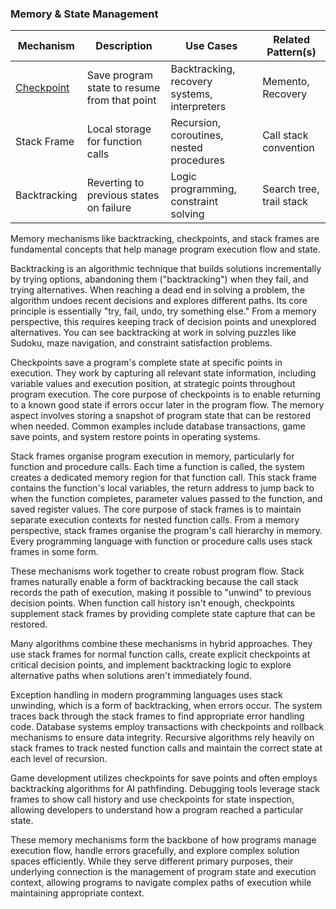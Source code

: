 
### Memory & State Management

| Mechanism | Description | Use Cases | Related Pattern(s) |
|----|----|----|----|
| [Checkpoint](./checkpoint/) | Save program state to resume from that point | Backtracking, recovery systems, interpreters | Memento, Recovery |
| Stack Frame     | Local storage for function calls                                        | Recursion, coroutines, nested procedures             | Call stack convention                   |
| Backtracking    | Reverting to previous states on failure                                | Logic programming, constraint solving                | Search tree, trail stack                |

Memory mechanisms like backtracking, checkpoints, and stack frames are fundamental
concepts that help manage program execution flow and state.

Backtracking is an algorithmic technique that builds solutions incrementally by trying
options, abandoning them ("backtracking") when they fail, and trying alternatives. When
reaching a dead end in solving a problem, the algorithm undoes recent decisions and
explores different paths. Its core principle is essentially "try, fail, undo, try something else."
From a memory perspective, this requires keeping track of decision points and unexplored
alternatives. You can see backtracking at work in solving puzzles like Sudoku, maze navigation,
and constraint satisfaction problems.

Checkpoints save a program's complete state at specific points in execution. They work by
capturing all relevant state information, including variable values and execution position,
at strategic points throughout program execution. The core purpose of checkpoints is to
enable returning to a known good state if errors occur later in the program flow. The memory
aspect involves storing a snapshot of program state that can be restored when needed. Common
examples include database transactions, game save points, and system restore points in
operating systems.

Stack frames organise program execution in memory, particularly for function and procedure
calls. Each time a function is called, the system creates a dedicated memory region for that
function call. This stack frame contains the function's local variables, the return address
to jump back to when the function completes, parameter values passed to the function, and
saved register values. The core purpose of stack frames is to maintain separate execution
contexts for nested function calls. From a memory perspective, stack frames organise the
program's call hierarchy in memory. Every programming language with function or procedure
calls uses stack frames in some form.

These mechanisms work together to create robust program flow. Stack frames naturally enable
a form of backtracking because the call stack records the path of execution, making it possible
to "unwind" to previous decision points. When function call history isn't enough, checkpoints
supplement stack frames by providing complete state capture that can be restored.

Many algorithms combine these mechanisms in hybrid approaches. They use stack frames for
normal function calls, create explicit checkpoints at critical decision points, and implement
backtracking logic to explore alternative paths when solutions aren't immediately found.

Exception handling in modern programming languages uses stack unwinding, which is a form
of backtracking, when errors occur. The system traces back through the stack frames to find
appropriate error handling code. Database systems employ transactions with checkpoints and
rollback mechanisms to ensure data integrity. Recursive algorithms rely heavily on stack
frames to track nested function calls and maintain the correct state at each level of recursion.

Game development utilizes checkpoints for save points and often employs backtracking algorithms
for AI pathfinding. Debugging tools leverage stack frames to show call history and use checkpoints
for state inspection, allowing developers to understand how a program reached a particular state.

These memory mechanisms form the backbone of how programs manage execution flow, handle errors
gracefully, and explore complex solution spaces efficiently. While they serve different primary
purposes, their underlying connection is the management of program state and execution context,
allowing programs to navigate complex paths of execution while maintaining appropriate context.
